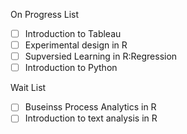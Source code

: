 On Progress List
- [ ] Introduction to Tableau
- [ ] Experimental design in R
- [ ] Supversied Learning in R:Regression
- [ ] Introduction to Python

Wait List
- [ ] Buseinss Process Analytics in R
- [ ] Introduction to text analysis in R
